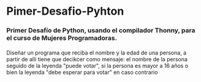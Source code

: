 # Pimer-Desafio-Pyhton
###  Primer Desafío de Python, usando el compilador Thonny, para el curso de Mujeres Programadoras.
#### 
Diseñar un programa que reciba el nombre y la edad de una persona, a partir de alli tiene que decikcer como mensaje: el nombre de la persona seguido de la leyenda "puede votar", si la persona es 
mayor a 16 años o bien la leyenda "debe esperar para votar" en caso contrario


